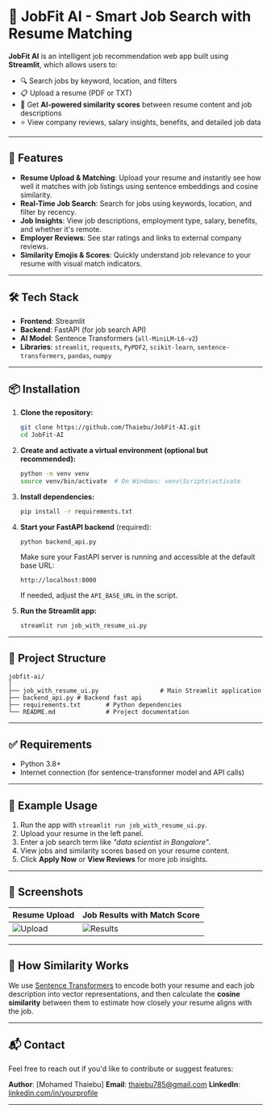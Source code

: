 # 💼 JobFit AI - Smart Job Search with Resume Matching

**JobFit AI** is an intelligent job recommendation web app built using **Streamlit**, which allows users to:

* 🔍 Search jobs by keyword, location, and filters
* 📋 Upload a resume (PDF or TXT)
* 🧠 Get **AI-powered similarity scores** between resume content and job descriptions
* ⭐ View company reviews, salary insights, benefits, and detailed job data

---

## 🚀 Features

* **Resume Upload & Matching**: Upload your resume and instantly see how well it matches with job listings using sentence embeddings and cosine similarity.
* **Real-Time Job Search**: Search for jobs using keywords, location, and filter by recency.
* **Job Insights**: View job descriptions, employment type, salary, benefits, and whether it's remote.
* **Employer Reviews**: See star ratings and links to external company reviews.
* **Similarity Emojis & Scores**: Quickly understand job relevance to your resume with visual match indicators.

---

## 🛠️ Tech Stack

* **Frontend**: Streamlit
* **Backend**: FastAPI (for job search API)
* **AI Model**: Sentence Transformers (`all-MiniLM-L6-v2`)
* **Libraries**: `streamlit`, `requests`, `PyPDF2`, `scikit-learn`, `sentence-transformers`, `pandas`, `numpy`

---

## 📦 Installation

1. **Clone the repository:**

   ```bash
   git clone https://github.com/Thaiebu/JobFit-AI.git
   cd JobFit-AI
   ```

2. **Create and activate a virtual environment (optional but recommended):**

   ```bash
   python -m venv venv
   source venv/bin/activate  # On Windows: venv\Scripts\activate
   ```

3. **Install dependencies:**

   ```bash
   pip install -r requirements.txt
   ```

4. **Start your FastAPI backend** (required):
    ```
    python backend_api.py
    ```
   Make sure your FastAPI server is running and accessible at the default base URL:

   ```
   http://localhost:8000
   ```

   If needed, adjust the `API_BASE_URL` in the script.

5. **Run the Streamlit app:**

   ```bash
   streamlit run job_with_resume_ui.py
   ```

---

## 📁 Project Structure

```
jobfit-ai/
│
├── job_with_resume_ui.py                 # Main Streamlit application
├── backend_api.py # Backend fast api
├── requirements.txt       # Python dependencies
└── README.md              # Project documentation
```

---

## ✅ Requirements

* Python 3.8+
* Internet connection (for sentence-transformer model and API calls)

---

## 🧪 Example Usage

1. Run the app with `streamlit run job_with_resume_ui.py`.
2. Upload your resume in the left panel.
3. Enter a job search term like *"data scientist in Bangalore"*.
4. View jobs and similarity scores based on your resume content.
5. Click **Apply Now** or **View Reviews** for more job insights.

---

## 📸 Screenshots

| Resume Upload                                  | Job Results with Match Score                    |
| ---------------------------------------------- | ----------------------------------------------- |
| ![Upload](https://via.placeholder.com/300x180) | ![Results](https://via.placeholder.com/300x180) |

---

## 🤖 How Similarity Works

We use [Sentence Transformers](https://www.sbert.net/) to encode both your resume and each job description into vector representations, and then calculate the **cosine similarity** between them to estimate how closely your resume aligns with the job.

---

## 📬 Contact

Feel free to reach out if you'd like to contribute or suggest features:

**Author**: \[Mohamed Thaiebu]
**Email**: [thaiebu785@gmail.com](mailto:thaiebu785@gmail.com)
**LinkedIn**: [linkedin.com/in/yourprofile](https://linkedin.com/in/yourprofile)

---
